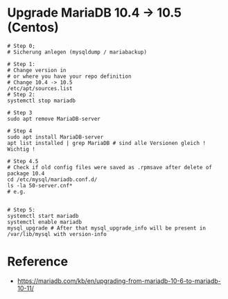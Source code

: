 # Upgrade MariaDB 10.4 -> 10.5 (Centos) 

```
# Step 0;
# Sicherung anlegen (mysqldump / mariabackup) 

# Step 1:
# Change version in 
# or where you have your repo definition
# Change 10.4 -> 10.5 
/etc/apt/sources.list
# Step 2:
systemctl stop mariadb 

# Step 3
sudo apt remove MariaDB-server

# Step 4
sudo apt install MariaDB-server 
apt list installed | grep MariaDB # sind alle Versionen gleich ! Wichtig ! 

# Step 4.5 
# Check if old config files were saved as .rpmsave after delete of package 10.4 
cd /etc/mysql/mariadb.conf.d/
ls -la 50-server.cnf*
# e.g. 


# Step 5:
systemctl start mariadb 
systemctl enable mariadb
mysql_upgrade # After that mysql_upgrade_info will be present in /var/lib/mysql with version-info 
```

# Reference 

  * https://mariadb.com/kb/en/upgrading-from-mariadb-10-6-to-mariadb-10-11/
